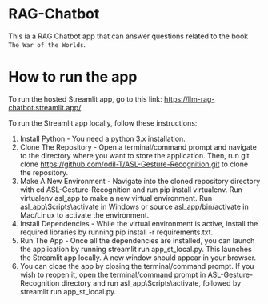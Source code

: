 # RAG-Chatbot

This ia a RAG Chatbot app that can answer questions related to the book `The War of the Worlds`.

# How to run the app
To run the hosted Streamlit app, go to this link: https://llm-rag-chatbot.streamlit.app/

To run the Streamlit app locally, follow these instructions:

1. Install Python - You need a python 3.x installation.
2. Clone The Repository - Open a terminal/command prompt and navigate to the directory where you want to store the application. Then, run git clone https://github.com/odil-T/ASL-Gesture-Recognition.git to clone the repository.
3. Make A New Environment - Navigate into the cloned repository directory with cd ASL-Gesture-Recognition and run pip install virtualenv. Run virtualenv asl_app to make a new virtual environment. Run asl_app\Scripts\activate in Windows or source asl_app/bin/activate in Mac/Linux to activate the environment.
4. Install Dependencies - While the virtual environment is active, install the required libraries by running pip install -r requirements.txt.
5. Run The App - Once all the dependencies are installed, you can launch the application by running streamlit run app_st_local.py. This launches the Streamlit app locally. A new window should appear in your browser.
6. You can close the app by closing the terminal/command prompt. If you wish to reopen it, open the terminal/command prompt in ASL-Gesture-Recognition directory and run asl_app\Scripts\activate, followed by streamlit run app_st_local.py.


# 
